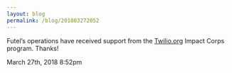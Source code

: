 ```yaml
---
layout: blog
permalink: /blog/201803272052
---
```


Futel&rsquo;s operations have received support from the <a href="http://twilio.org">Twilio.org</a> Impact Corps program. Thanks!



<div id="footer">
<span id="timestamp"> March 27th, 2018 8:52pm </span>
</div>
